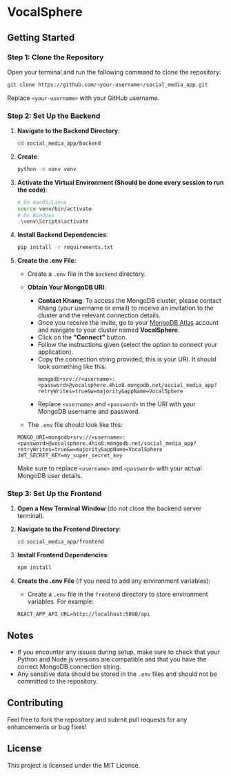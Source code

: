 # VocalSphere

## Getting Started

### Step 1: Clone the Repository

Open your terminal and run the following command to clone the repository:

```bash
git clone https://github.com/<your-username>/social_media_app.git
```

Replace `<your-username>` with your GitHub username.

### Step 2: Set Up the Backend

1. **Navigate to the Backend Directory**:
   ```bash
   cd social_media_app/backend
   ```

2. **Create**:
   ```bash
   python -m venv venv
   ```
2. **Activate the Virtual Environment (Should be done every session to run the code)**:
   ```bash
   # On macOS/Linux
   source venv/bin/activate
   # On Windows
   .\venv\Scripts\activate
   ```
3. **Install Backend Dependencies**:
   ```bash
   pip install -r requirements.txt
   ```

4. **Create the .env File**:
   - Create a `.env` file in the `backend` directory.

   - **Obtain Your MongoDB URI**:
     - **Contact Khang**: To access the MongoDB cluster, please contact Khang (your username or email) to receive an invitation to the cluster and the relevant connection details.
     - Once you receive the invite, go to your [MongoDB Atlas](https://cloud.mongodb.com/) account and navigate to your cluster named **VocalSphere**.
     - Click on the **"Connect"** button.
     - Follow the instructions given (select the option to connect your application).
     - Copy the connection string provided; this is your URI. It should look something like this:
       ```plaintext
       mongodb+srv://<username>:<password>@vocalsphere.4hio8.mongodb.net/social_media_app?retryWrites=true&w=majority&appName=VocalSphere
       ```
     - Replace `<username>` and `<password>` in the URI with your MongoDB username and password.

   - The `.env` file should look like this:
   ```plaintext
   MONGO_URI=mongodb+srv://<username>:<password>@vocalsphere.4hio8.mongodb.net/social_media_app?retryWrites=true&w=majority&appName=VocalSphere
   JWT_SECRET_KEY=my_super_secret_key
   ```
   Make sure to replace `<username>` and `<password>` with your actual MongoDB user details.

### Step 3: Set Up the Frontend

1. **Open a New Terminal Window** (do not close the backend server terminal).

2. **Navigate to the Frontend Directory**:
   ```bash
   cd social_media_app/frontend
   ```

3. **Install Frontend Dependencies**:
   ```bash
   npm install
   ```

4. **Create the .env File** (if you need to add any environment variables):
   - Create a `.env` file in the `frontend` directory to store environment variables. For example:
   ```plaintext
   REACT_APP_API_URL=http://localhost:5000/api
   ```

## Notes

- If you encounter any issues during setup, make sure to check that your Python and Node.js versions are compatible and that you have the correct MongoDB connection string.
- Any sensitive data should be stored in the `.env` files and should not be committed to the repository.

## Contributing

Feel free to fork the repository and submit pull requests for any enhancements or bug fixes!

## License

This project is licensed under the MIT License.

